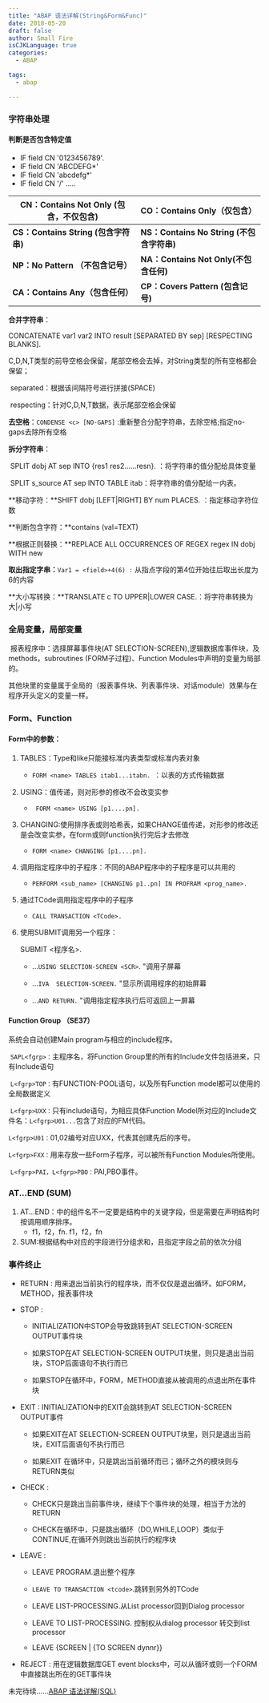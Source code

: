 ```yaml
---
title: "ABAP 语法详解(String&Form&Func)"
date: 2018-05-20
draft: false
author: Small Fire
isCJKLanguage: true
categories: 
  - ABAP

tags: 
  - abap

---
```


### 字符串处理

#### 判断是否包含特定值

- IF field CN '0123456789'.
- IF field CN 'ABCDEFG*' 
- IF field CN 'abcdefg*'
- IF field CN '/' .....

| **CN：Contains Not Only (包含，不仅包含)** | **CO：Contains Only（仅包含）**           |
| ------------------------------------------ | :---------------------------------------- |
| **CS：Contains String (包含字符串)**       | **NS：Contains No String (不包含字符串)** |
| **NP：No Pattern （不包含记号）**          | **NA：Contains Not Only(不包含任何)**     |
| **CA：Contains Any（包含任何）**           | **CP：Covers Pattern (包含记号)**         |

**合并字符串**：

   CONCATENATE var1 var2 INTO result [SEPARATED BY sep] [RESPECTING BLANKS]. 

​	C,D,N,T类型的前导空格会保留，尾部空格会去掉，对String类型的所有空格都会保留；

​     separated：根据该间隔符号进行拼接(SPACE)

​     respecting：针对C,D,N,T数据，表示尾部空格会保留

**去空格**：`CONDENSE <c> [NO-GAPS]`  :重新整合分配字符串，去除空格;指定no-gaps去除所有空格

**拆分字符串**：

​	SPLIT dobj AT sep INTO {res1 res2......resn}. ：将字符串的值分配给具体变量


​	SPLIT s_source AT sep INTO TABLE itab：将字符串的值分配给一内表。

**移动字符：**SHIFT dobj [LEFT|RIGHT] BY num PLACES. ：指定移动字符位数

**判断包含字符：**contains (val=TEXT)

**根据正则替换：**REPLACE ALL OCCURRENCES OF REGEX regex IN  dobj WITH new

**取出指定字串：**`Var1 = <field>+4(6) :` 从指点字段的第4位开始往后取出长度为6的内容

**大小写转换：**TRANSLATE c TO UPPER|LOWER CASE.：将字符串转换为大|小写

### 全局变量，局部变量
​	报表程序中：选择屏幕事件块(AT SELECTION-SCREEN),逻辑数据库事件块，及methods，subroutines (FORM子过程)、Function Modules中声明的变量为局部的。

​	其他块里的变量属于全局的（报表事件块、列表事件块、对话module）效果与在程序开头定义的变量一样。

### Form、Function

#### Form中的参数：

1. TABLES：Type和like只能接标准内表类型或标准内表对象
       

   - `FORM <name> TABLES itab1...itabn. `：以表的方式传输数据

2. USING：值传递，则对形参的修改不会改变实参

   - ` FORM <name> USING [p1....pn].`

3. CHANGING:使用排序表或则哈希表，如果CHANGE值传递，对形参的修改还是会改变实参，在form或则function执行完后才去修改

   - `FORM <name> CHANGING [p1....pn].`

4. 调用指定程序中的子程序：不同的ABAP程序中的子程序是可以共用的

   - `PERFORM <sub_name> [CHANGING p1..pn] IN PROFRAM <prog_name>.`

5. 通过TCode调用指定程序中的子程序

   - `CALL TRANSACTION <TCode>.  `

6. 使用SUBMIT调用另一个程序：

    SUBMIT <程序名>.
    

   -  ...`USING SELECTION-SCREEN <SCR>`. "调用子屏幕
      
   - ...`IVA  SELECTION-SCREEN.`        "显示所调用程序的初始屏幕
     
   -  ...`AND RETURN.`    "调用指定程序执行后可返回上一屏幕

#### Function Group （SE37）

  系统会自动创建Main program与相应的include程序。

​    `SAPL<fgrp>：`主程序名，将Function Group里的所有的Include文件包括进来，只有Include语句

​	`L<fgrp>TOP：`有FUNCTION-POOL语句，以及所有Function model都可以使用的全局数据定义

​	`L<fgrp>UXX：`只有include语句，为相应具体Function Model所对应的Include文件名：`L<fgrp>U01...`包含了对应的FM代码。

​	`L<fgrp>U01：`01,02编号对应UXX，代表其创建先后的序号。

​	`L<fgrp>FXX：`用来存放一些Form子程序，可以被所有Function Modules所使用。

​	`L<fgrp>PAI，L<fgrp>PBO：`PAI,PBO事件。

### AT...END (SUM)

1. AT...END：中的组件名不一定要是结构中的关键字段，但是需要在声明结构时按调用顺序排序。
      - f1，f2，fn.  f1，f2，fn
2. SUM:根据结构中对应的字段进行分组求和，且指定字段之前的依次分组

### 事件终止

- RETURN : 用来退出当前执行的程序块，而不仅仅是退出循环。如FORM，METHOD，报表事件块

- STOP : 

  - INITIALIZATION中STOP会导致跳转到AT SELECTION-SCREEN OUTPUT事件块

  - 如果STOP在AT SELECTION-SCREEN OUTPUT块里，则只是退出当前块，STOP后面语句不执行而已

  - 如果STOP在循环中，FORM，METHOD直接从被调用的点退出所在事件块

- EXIT : INITIALIZATION中的EXIT会跳转到AT SELECTION-SCREEN OUTPUT事件

  - 如果EXIT在AT SELECTION-SCREEN OUTPUT块里，则只是退出当前块，EXIT后面语句不执行而已

  - 如果EXIT 在循环中，只是跳出当前循环而已；循环之外的模块则与RETURN类似

- CHECK :

  - CHECK只是跳出当前事件块，继续下个事件块的处理，相当于方法的RETURN

  - CHECK在循环中，只是跳出循环（DO,WHILE,LOOP）类似于CONTINUE,在循环外则跳出当前执行的程序块

- LEAVE : 

  - LEAVE PROGRAM.退出整个程序

  - `LEAVE TO TRANSACTION <tcode>`.跳转到另外的TCode

  - LEAVE LIST-PROCESSING.从List processor回到Dialog processor

  - LEAVE TO LIST-PROCESSING. 控制权从dialog processor 转交到list processor

  - LEAVE {SCREEN | {TO SCREEN dynnr}}

- REJECT : 用在逻辑数据库GET event blocks中，可以从循环或则一个FORM中直接跳出所在的GET事件块



未完待续......[ABAP 语法详解(SQL)](https://coldinfire.github.io/2018/ABAP4)




